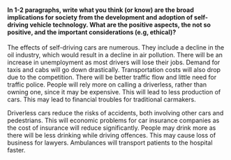 #### In 1-2 paragraphs, write what you think (or know) are the broad implications for society from the development and adoption of self-driving vehicle technology. What are the positive aspects, the not so positive, and the important considerations (e.g, ethical)?

The effects of self-driving cars are numerous. They include a decline in the oil industry, which would result in a decline in air pollution. There will be an increase in unemployment as most drivers will lose their jobs. Demand for taxis and cabs will go down drastically. Transportation costs will also drop due to the competition. There will be better traffic flow and little need for traffic police. People will rely more on calling a driverless, rather than owning one, since it may be expensive. This will lead to less production of cars. This may lead to financial troubles for traditional carmakers. 

Driverless cars reduce the risks of accidents, both involving other cars and pedestrians. This will economic problems for car insurance companies as the cost of insurance will reduce significantly. People may drink more as there will be less drinking while driving offences. This may cause loss of business for lawyers. Ambulances will transport patients to the hospital faster. 

